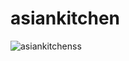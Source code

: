 # asiankitchen
![asiankitchenss](https://user-images.githubusercontent.com/67355699/138808077-5a5ef319-28f0-46b8-84b3-1b6b4853af2b.png)
